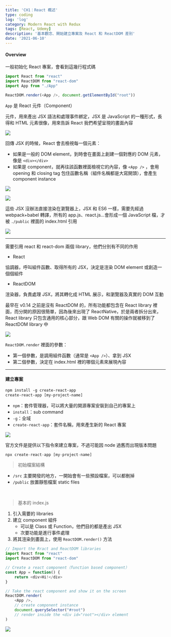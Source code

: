 ```yaml
---
title: 'CH1：React 概述'
type: coding
log: 'log'
category: Modern React with Redux
tags: [React, Udemy]
description: '基本觀念、開始建立專案及 React 和 ReactDOM 差別'
date: '2021-06-10'
---
```


#### Overview

一般初始化 React 專案，會看到這幾行程式碼

```javascript
import React from "react"
import ReactDOM from "react-dom"
import App from "./App"

ReactDOM.render(<App />, document.getElementById("root"))
```

`App` 是 React 元件（Component）

元件，用來產出 JSX 語法和處理事件綁定，JSX 是 JavaScript 的一種形式，長得和 HTML 元素很像，用來告訴 React 我們希望呈現的畫面內容

![](https://i.imgur.com/KCW5AQH.png)

回傳 JSX 的時候，React 會去檢視每一個元素：
- 如果是一般的 DOM element，到時會在畫面上創建一個對應的 DOM 元素，像是 `<div></div>` 
- 如果是 component，就再往該函數裡面檢視它的內容，像 `<App />` ，會用 opening 和 closing tag 包住函數名稱（組件名稱都是大寫開頭），會產生 component instance

![](https://i.imgur.com/a6pFPnt.png)

![](https://i.imgur.com/nLGZp11.png)


這些 JSX 沒辦法直接渲染在瀏覽器上，JSX 和 ES6 一樣，需要先經過 webpack+babel 轉譯，所有的 app.js、react.js...會形成一個 JavaScript 檔，才被 `./public` 裡面的 index.html 引用

![](https://i.imgur.com/6StGQqQ.png)

---

需要引用 react 和 react-dom 兩個 library，他們分別有不同的作用

- React

協調器，呼叫組件函數、取得所有的 JSX，決定是渲染 DOM element 或創造一個個組件

- ReactDOM

渲染器，負責處理 JSX，將其轉化成 HTML 展示，和瀏覽器及真實的 DOM 互動
 
最早在 v0.14 之前是沒有 ReactDOM 的，所有功能都包含在 React library 裡面，而分開的原因很簡單，因為後來出現了 ReactNative，於是兩者拆分出來，React library 只包含通用的核心部分，跟 Web DOM 有關的操作就被移到了 ReactDOM library 中

![](https://i.imgur.com/6A9HxeZ.jpg)

`ReactDOM.render` 裡面的參數：

- 第一個參數，是調用組件函數（通常是 `<App />`）、拿到 JSX
- 第二個參數，決定在 index.html 裡的哪個元素來展現內容

---

#### 建立專案
```html
npm install -g create-react-app
create-react-app [my-project-name]
```
- `npm`：套件管理器，可以將大量的開源專案安裝到自己的專案上
- `install`：sub command
- `-g`：全域
- `create-react-app`：套件名稱，用來產生新的 React 專案

![](https://i.imgur.com/jA6uaOk.png)


官方文件是提供以下指令來建立專案，不過可能因 node 過舊而出現版本問題

```javascript
npx create-react-app [my-project-name]
```


> 初始檔案結構

- `/src` 主要開發的地方，一開始會有一些預設檔案，可以都刪掉
- `/public` 放置靜態檔案 static files

<br/>


> 基本的 index.js

1. 引入需要的 libraries
2. 建立 component 組件
    - 可以是 Class 或 Function，他們目的都是產出 JSX
    - 次要功能是進行事件處理
3. 將其渲染到畫面上，使用 `ReactDOM.render()` 方法

```javascript
// Import the Rract and ReactDOM libraries
import React from "react"
import ReactDOM from "react-dom"

// Create a react component（function based component）
const App = function() {
    return <div>Hi!</div>
}

// Take the react component and show it on the screen
ReactDOM.render(
    <App />,
    // create component instance
    document.querySelector("#root")
    // render inside the <div id="root"></div> element
)
```

![](https://i.imgur.com/W8L4uJy.png)